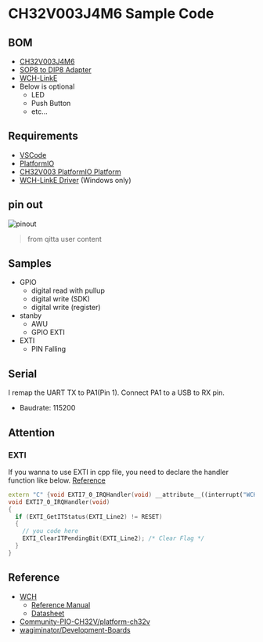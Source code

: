 # CH32V003J4M6 Sample Code

## BOM
- [CH32V003J4M6](https://akizukidenshi.com/catalog/g/g118062/)
- [SOP8 to DIP8 Adapter](https://akizukidenshi.com/catalog/g/g105154/)
- [WCH-LinkE](https://akizukidenshi.com/catalog/g/g118065/)
- Below is optional
    - LED
    - Push Button
    - etc...

## Requirements

- [VSCode](https://code.visualstudio.com/)
- [PlatformIO](https://platformio.org/)
- [CH32V003 PlatformIO Platform](https://github.com/Community-PIO-CH32V/platform-ch32v)
- [WCH-LinkE Driver](https://www.wch-ic.com/downloads/CH32V003SW_PDF.html) (Windows only)


## pin out
![pinout](https://qiita-user-contents.imgix.net/https%3A%2F%2Fqiita-image-store.s3.ap-northeast-1.amazonaws.com%2F0%2F111210%2F18d5bc5e-325c-edfb-d6e4-cfa114412d27.png?ixlib=rb-4.0.0&auto=format&gif-q=60&q=75&s=ead8630cc17d4958d2bb588ed380d08a)
> from qitta user content

## Samples

- GPIO
    - digital read with pullup
    - digital write (SDK)
    - digital write (register)
- stanby
    - AWU
    - GPIO EXTI
- EXTI
    - PIN Falling

## Serial

I remap the UART TX to PA1(Pin 1).
Connect PA1 to a USB to RX pin.
- Baudrate: 115200

## Attention

### EXTI

If you wanna to use EXTI in cpp file, you need to declare the handler function like below.
[Reference](https://www.reddit.com/r/embedded/comments/1kujnyj/ch32v003_exti_isr_handler_registation_not_working/)

```cpp
extern "C" {void EXTI7_0_IRQHandler(void) __attribute__((interrupt("WCH-Interrupt-fast")));}
void EXTI7_0_IRQHandler(void)
{
  if (EXTI_GetITStatus(EXTI_Line2) != RESET)
  {
    // you code here
    EXTI_ClearITPendingBit(EXTI_Line2); /* Clear Flag */
  }
}

```


## Reference


- [WCH](https://www.wch-ic.com/)
    - [Reference Manual](https://www.wch-ic.com/downloads/CH32V003RM_PDF.html)
    - [Datasheet](https://www.wch-ic.com/downloads/CH32V003DS0_PDF.html)
- [Community-PIO-CH32V/platform-ch32v](https://github.com/Community-PIO-CH32V/platform-ch32v)
- [wagiminator/Development-Boards](https://github.com/wagiminator/Development-Boards)
